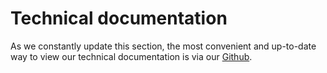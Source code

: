 # Technical documentation

As we constantly update this section, the most convenient and up-to-date way to view our technical documentation is via our [Github](https://github.com/bofu2007).
